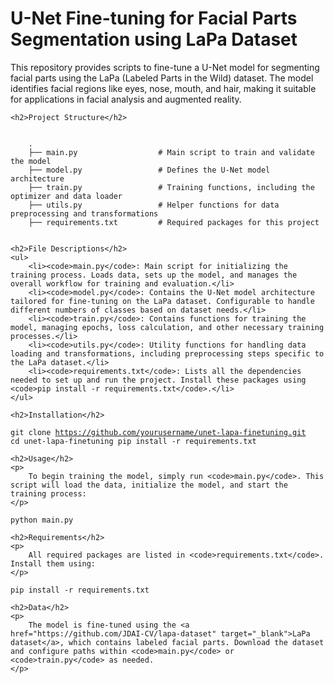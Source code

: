 <!DOCTYPE html>
<html lang="en">
<head>
    <meta charset="UTF-8">
    <meta name="viewport" content="width=device-width, initial-scale=1.0">
</head>
<body>
    <h1>U-Net Fine-tuning for Facial Parts Segmentation using LaPa Dataset</h1>
    <p>
        This repository provides scripts to fine-tune a U-Net model for segmenting facial parts using the LaPa (Labeled Parts in the Wild) dataset. The model identifies facial regions like eyes, nose, mouth, and hair, making it suitable for applications in facial analysis and augmented reality.
    </p>

    <h2>Project Structure</h2>
<code>
    .
    ├── main.py                  # Main script to train and validate the model
    ├── model.py                 # Defines the U-Net model architecture
    ├── train.py                 # Training functions, including the optimizer and data loader
    ├── utils.py                 # Helper functions for data preprocessing and transformations
    ├── requirements.txt         # Required packages for this project
    </code>

    <h2>File Descriptions</h2>
    <ul>
        <li><code>main.py</code>: Main script for initializing the training process. Loads data, sets up the model, and manages the overall workflow for training and evaluation.</li>
        <li><code>model.py</code>: Contains the U-Net model architecture tailored for fine-tuning on the LaPa dataset. Configurable to handle different numbers of classes based on dataset needs.</li>
        <li><code>train.py</code>: Contains functions for training the model, managing epochs, loss calculation, and other necessary training processes.</li>
        <li><code>utils.py</code>: Utility functions for handling data loading and transformations, including preprocessing steps specific to the LaPa dataset.</li>
        <li><code>requirements.txt</code>: Lists all the dependencies needed to set up and run the project. Install these packages using <code>pip install -r requirements.txt</code>.</li>
    </ul>

    <h2>Installation</h2>
<code>git clone https://github.com/yourusername/unet-lapa-finetuning.git
    cd unet-lapa-finetuning
    pip install -r requirements.txt
    </code>

    <h2>Usage</h2>
    <p>
        To begin training the model, simply run <code>main.py</code>. This script will load the data, initialize the model, and start the training process:
    </p>
<code>python main.py</code>

    <h2>Requirements</h2>
    <p>
        All required packages are listed in <code>requirements.txt</code>. Install them using:
    </p>
<code>pip install -r requirements.txt</code>

    <h2>Data</h2>
    <p>
        The model is fine-tuned using the <a href="https://github.com/JDAI-CV/lapa-dataset" target="_blank">LaPa dataset</a>, which contains labeled facial parts. Download the dataset and configure paths within <code>main.py</code> or <code>train.py</code> as needed.
    </p>

</body>
</html>
